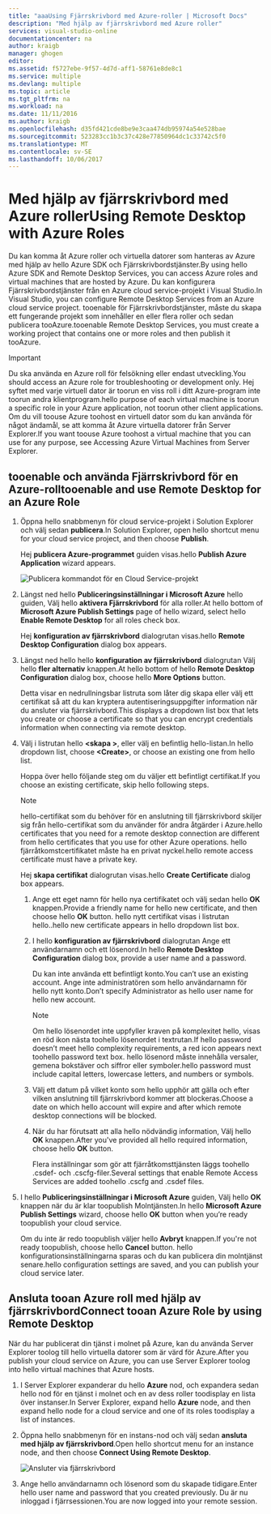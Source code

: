 ```yaml
---
title: "aaaUsing Fjärrskrivbord med Azure-roller | Microsoft Docs"
description: "Med hjälp av fjärrskrivbord med Azure roller"
services: visual-studio-online
documentationcenter: na
author: kraigb
manager: ghogen
editor: 
ms.assetid: f5727ebe-9f57-4d7d-aff1-58761e8de8c1
ms.service: multiple
ms.devlang: multiple
ms.topic: article
ms.tgt_pltfrm: na
ms.workload: na
ms.date: 11/11/2016
ms.author: kraigb
ms.openlocfilehash: d35fd421cde8be9e3caa474db95974a54e528bae
ms.sourcegitcommit: 523283cc1b3c37c428e77850964dc1c33742c5f0
ms.translationtype: MT
ms.contentlocale: sv-SE
ms.lasthandoff: 10/06/2017
---
```

# <a name="using-remote-desktop-with-azure-roles"></a><span data-ttu-id="b52a2-103">Med hjälp av fjärrskrivbord med Azure roller</span><span class="sxs-lookup"><span data-stu-id="b52a2-103">Using Remote Desktop with Azure Roles</span></span>
<span data-ttu-id="b52a2-104">Du kan komma åt Azure roller och virtuella datorer som hanteras av Azure med hjälp av hello Azure SDK och Fjärrskrivbordstjänster.</span><span class="sxs-lookup"><span data-stu-id="b52a2-104">By using hello Azure SDK and Remote Desktop Services, you can access Azure roles and virtual machines that are hosted by Azure.</span></span> <span data-ttu-id="b52a2-105">Du kan konfigurera Fjärrskrivbordstjänster från en Azure cloud service-projekt i Visual Studio.</span><span class="sxs-lookup"><span data-stu-id="b52a2-105">In Visual Studio, you can configure Remote Desktop Services from an Azure cloud service project.</span></span> <span data-ttu-id="b52a2-106">tooenable för Fjärrskrivbordstjänster, måste du skapa ett fungerande projekt som innehåller en eller flera roller och sedan publicera tooAzure.</span><span class="sxs-lookup"><span data-stu-id="b52a2-106">tooenable Remote Desktop Services, you must create a working project that contains one or more roles and then publish it tooAzure.</span></span>

> [!IMPORTANT]
> <span data-ttu-id="b52a2-107">Du ska använda en Azure roll för felsökning eller endast utveckling.</span><span class="sxs-lookup"><span data-stu-id="b52a2-107">You should access an Azure role for troubleshooting or development only.</span></span> <span data-ttu-id="b52a2-108">Hej syftet med varje virtuell dator är toorun en viss roll i ditt Azure-program inte toorun andra klientprogram.</span><span class="sxs-lookup"><span data-stu-id="b52a2-108">hello purpose of each virtual machine is toorun a specific role in your Azure application, not toorun other client applications.</span></span> <span data-ttu-id="b52a2-109">Om du vill toouse Azure toohost en virtuell dator som du kan använda för något ändamål, se att komma åt Azure virtuella datorer från Server Explorer.</span><span class="sxs-lookup"><span data-stu-id="b52a2-109">If you want toouse Azure toohost a virtual machine that you can use for any purpose, see Accessing Azure Virtual Machines from Server Explorer.</span></span>
> 
> 

## <a name="tooenable-and-use-remote-desktop-for-an-azure-role"></a><span data-ttu-id="b52a2-110">tooenable och använda Fjärrskrivbord för en Azure-roll</span><span class="sxs-lookup"><span data-stu-id="b52a2-110">tooenable and use Remote Desktop for an Azure Role</span></span>
1. <span data-ttu-id="b52a2-111">Öppna hello snabbmenyn för cloud service-projekt i Solution Explorer och välj sedan **publicera**.</span><span class="sxs-lookup"><span data-stu-id="b52a2-111">In Solution Explorer, open hello shortcut menu for your cloud service project, and then choose **Publish**.</span></span>
   
    <span data-ttu-id="b52a2-112">Hej **publicera Azure-programmet** guiden visas.</span><span class="sxs-lookup"><span data-stu-id="b52a2-112">hello **Publish Azure Application** wizard appears.</span></span>
   
    ![Publicera kommandot för en Cloud Service-projekt](./media/vs-azure-tools-remote-desktop-roles/IC799161.png)
2. <span data-ttu-id="b52a2-114">Längst ned hello **Publiceringsinställningar i Microsoft Azure** hello guiden, Välj hello **aktivera Fjärrskrivbord** för alla roller.</span><span class="sxs-lookup"><span data-stu-id="b52a2-114">At hello bottom of **Microsoft Azure Publish Settings** page of hello wizard, select hello **Enable Remote Desktop** for all roles check box.</span></span> 
   
    <span data-ttu-id="b52a2-115">Hej **konfiguration av fjärrskrivbord** dialogrutan visas.</span><span class="sxs-lookup"><span data-stu-id="b52a2-115">hello **Remote Desktop Configuration** dialog box appears.</span></span>
3. <span data-ttu-id="b52a2-116">Längst ned hello hello **konfiguration av fjärrskrivbord** dialogrutan Välj hello **fler alternativ** knappen.</span><span class="sxs-lookup"><span data-stu-id="b52a2-116">At hello bottom of hello **Remote Desktop Configuration** dialog box, choose hello **More Options** button.</span></span> 
   
    <span data-ttu-id="b52a2-117">Detta visar en nedrullningsbar listruta som låter dig skapa eller välj ett certifikat så att du kan kryptera autentiseringsuppgifter information när du ansluter via fjärrskrivbord.</span><span class="sxs-lookup"><span data-stu-id="b52a2-117">This displays a dropdown list box that lets you create or choose a certificate so that you can encrypt credentials information when connecting via remote desktop.</span></span>
4. <span data-ttu-id="b52a2-118">Välj i listrutan hello  **&lt;skapa >**, eller välj en befintlig hello-listan.</span><span class="sxs-lookup"><span data-stu-id="b52a2-118">In hello dropdown list, choose **&lt;Create>**, or choose an existing one from hello list.</span></span> 
   
    <span data-ttu-id="b52a2-119">Hoppa över hello följande steg om du väljer ett befintligt certifikat.</span><span class="sxs-lookup"><span data-stu-id="b52a2-119">If you choose an existing certificate, skip hello following steps.</span></span>
   
   > [!NOTE]
   > <span data-ttu-id="b52a2-120">hello-certifikat som du behöver för en anslutning till fjärrskrivbord skiljer sig från hello-certifikat som du använder för andra åtgärder i Azure.</span><span class="sxs-lookup"><span data-stu-id="b52a2-120">hello certificates that you need for a remote desktop connection are different from hello certificates that you use for other Azure operations.</span></span> <span data-ttu-id="b52a2-121">hello fjärråtkomstcertifikatet måste ha en privat nyckel.</span><span class="sxs-lookup"><span data-stu-id="b52a2-121">hello remote access certificate must have a private key.</span></span>
   > 
   > 
   
    <span data-ttu-id="b52a2-122">Hej **skapa certifikat** dialogrutan visas.</span><span class="sxs-lookup"><span data-stu-id="b52a2-122">hello **Create Certificate** dialog box appears.</span></span>
   
   1. <span data-ttu-id="b52a2-123">Ange ett eget namn för hello nya certifikatet och välj sedan hello **OK** knappen.</span><span class="sxs-lookup"><span data-stu-id="b52a2-123">Provide a friendly name for hello new certificate, and then choose hello **OK** button.</span></span> <span data-ttu-id="b52a2-124">hello nytt certifikat visas i listrutan hello..</span><span class="sxs-lookup"><span data-stu-id="b52a2-124">hello new certificate appears in hello dropdown list box.</span></span>
   2. <span data-ttu-id="b52a2-125">I hello **konfiguration av fjärrskrivbord** dialogrutan Ange ett användarnamn och ett lösenord.</span><span class="sxs-lookup"><span data-stu-id="b52a2-125">In hello **Remote Desktop Configuration** dialog box, provide a user name and a password.</span></span>
      
       <span data-ttu-id="b52a2-126">Du kan inte använda ett befintligt konto.</span><span class="sxs-lookup"><span data-stu-id="b52a2-126">You can’t use an existing account.</span></span> <span data-ttu-id="b52a2-127">Ange inte administratören som hello användarnamn för hello nytt konto.</span><span class="sxs-lookup"><span data-stu-id="b52a2-127">Don’t specify Administrator as hello user name for hello new account.</span></span>
      
      > [!NOTE]
      > <span data-ttu-id="b52a2-128">Om hello lösenordet inte uppfyller kraven på komplexitet hello, visas en röd ikon nästa toohello lösenordet i textrutan.</span><span class="sxs-lookup"><span data-stu-id="b52a2-128">If hello password doesn’t meet hello complexity requirements, a red icon appears next toohello password text box.</span></span> <span data-ttu-id="b52a2-129">hello lösenord måste innehålla versaler, gemena bokstäver och siffror eller symboler.</span><span class="sxs-lookup"><span data-stu-id="b52a2-129">hello password must include capital letters, lowercase letters, and numbers or symbols.</span></span>
      > 
      > 
   3. <span data-ttu-id="b52a2-130">Välj ett datum på vilket konto som hello upphör att gälla och efter vilken anslutning till fjärrskrivbord kommer att blockeras.</span><span class="sxs-lookup"><span data-stu-id="b52a2-130">Choose a date on which hello account will expire and after which remote desktop connections will be blocked.</span></span>
   4. <span data-ttu-id="b52a2-131">När du har förutsatt att alla hello nödvändig information, Välj hello **OK** knappen.</span><span class="sxs-lookup"><span data-stu-id="b52a2-131">After you've provided all hello required information, choose hello **OK** button.</span></span>
      
       <span data-ttu-id="b52a2-132">Flera inställningar som gör att fjärråtkomsttjänsten läggs toohello .csdef- och .cscfg-filer.</span><span class="sxs-lookup"><span data-stu-id="b52a2-132">Several settings that enable Remote Access Services are added toohello .cscfg and .csdef files.</span></span>
5. <span data-ttu-id="b52a2-133">I hello **Publiceringsinställningar i Microsoft Azure** guiden, Välj hello **OK** knappen när du är klar toopublish Molntjänsten.</span><span class="sxs-lookup"><span data-stu-id="b52a2-133">In hello **Microsoft Azure Publish Settings** wizard, choose hello **OK** button when you’re ready toopublish your cloud service.</span></span>
   
    <span data-ttu-id="b52a2-134">Om du inte är redo toopublish väljer hello **Avbryt** knappen.</span><span class="sxs-lookup"><span data-stu-id="b52a2-134">If you're not ready toopublish, choose hello **Cancel** button.</span></span> <span data-ttu-id="b52a2-135">hello konfigurationsinställningarna sparas och du kan publicera din molntjänst senare.</span><span class="sxs-lookup"><span data-stu-id="b52a2-135">hello configuration settings are saved, and you can publish your cloud service later.</span></span>

## <a name="connect-tooan-azure-role-by-using-remote-desktop"></a><span data-ttu-id="b52a2-136">Ansluta tooan Azure roll med hjälp av fjärrskrivbord</span><span class="sxs-lookup"><span data-stu-id="b52a2-136">Connect tooan Azure Role by using Remote Desktop</span></span>
<span data-ttu-id="b52a2-137">När du har publicerat din tjänst i molnet på Azure, kan du använda Server Explorer toolog till hello virtuella datorer som är värd för Azure.</span><span class="sxs-lookup"><span data-stu-id="b52a2-137">After you publish your cloud service on Azure, you can use Server Explorer toolog into hello virtual machines that Azure hosts.</span></span> 

1. <span data-ttu-id="b52a2-138">I Server Explorer expanderar du hello **Azure** nod, och expandera sedan hello nod för en tjänst i molnet och en av dess roller toodisplay en lista över instanser.</span><span class="sxs-lookup"><span data-stu-id="b52a2-138">In Server Explorer, expand hello **Azure** node, and then expand hello node for a cloud service and one of its roles toodisplay a list of instances.</span></span>
2. <span data-ttu-id="b52a2-139">Öppna hello snabbmenyn för en instans-nod och välj sedan **ansluta med hjälp av fjärrskrivbord**.</span><span class="sxs-lookup"><span data-stu-id="b52a2-139">Open hello shortcut menu for an instance node, and then choose **Connect Using Remote Desktop**.</span></span>
   
    ![Ansluter via fjärrskrivbord](./media/vs-azure-tools-remote-desktop-roles/IC799162.png)
3. <span data-ttu-id="b52a2-141">Ange hello användarnamn och lösenord som du skapade tidigare.</span><span class="sxs-lookup"><span data-stu-id="b52a2-141">Enter hello user name and password that you created previously.</span></span> <span data-ttu-id="b52a2-142">Du är nu inloggad i fjärrsessionen.</span><span class="sxs-lookup"><span data-stu-id="b52a2-142">You are now logged into your remote session.</span></span>

